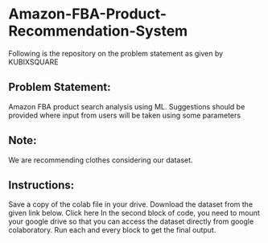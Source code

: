 # Amazon-FBA-Product-Recommendation-System

Following is the repository on the problem statement as given by KUBIXSQUARE

## Problem Statement:
Amazon FBA product search analysis using ML. Suggestions should be provided where input from users will be taken using some parameters

## Note:
We are recommending clothes considering our dataset.

## Instructions:
Save a copy of the colab file in your drive. Download the dataset from the given link below. Click here
In the second block of code, you need to mount your google drive so that you can access the dataset directly from google colaboratory.
Run each and every block to get the final output.
